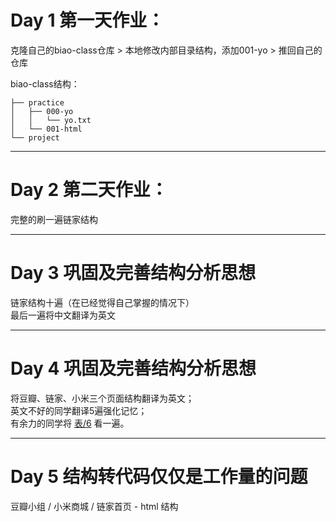 # Day 1 第一天作业：

克隆自己的biao-class仓库 > 本地修改内部目录结构，添加001-yo > 推回自己的仓库

biao-class结构：
```
├── practice
│   ├── 000-yo
│   │   └── yo.txt
│   └── 001-html
└── project
```

---

# Day 2 第二天作业：

完整的刷一遍链家结构

---

# Day 3 巩固及完善结构分析思想

链家结构十遍（在已经觉得自己掌握的情况下）
<br>
最后一遍将中文翻译为英文

---

# Day 4 巩固及完善结构分析思想

将豆瓣、链家、小米三个页面结构翻译为英文；
<br>
英文不好的同学翻译5遍强化记忆；
<br>
有余力的同学将 [表/6](http://biaoyansu.com/6) 看一遍。

---

# Day 5 结构转代码仅仅是工作量的问题

豆瓣小组 / 小米商城 / 链家首页 - html 结构